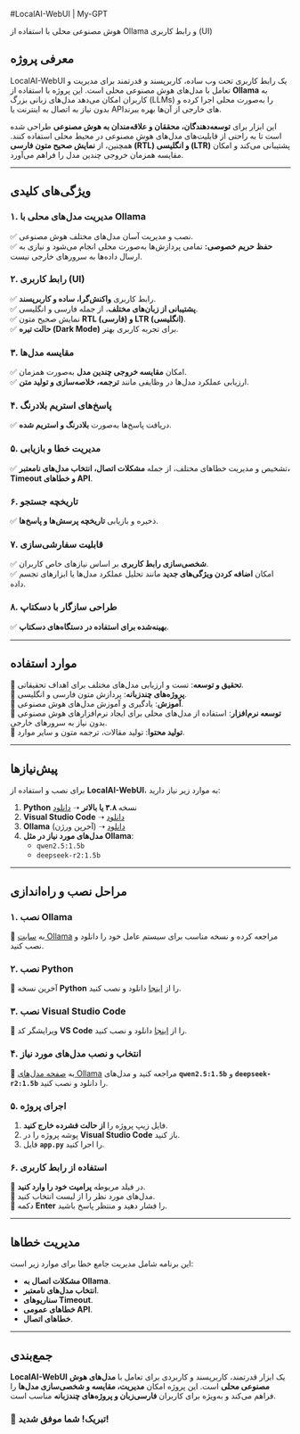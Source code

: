 #LocalAI-WebUI | My-GPT

هوش مصنوعی محلی با استفاده از Ollama و رابط کاربری (UI)


## **معرفی پروژه**

LocalAI-WebUI یک رابط کاربری تحت وب ساده، کاربرپسند و قدرتمند برای مدیریت و تعامل با مدل‌های هوش مصنوعی محلی است. این پروژه با استفاده از **Ollama** به کاربران امکان می‌دهد مدل‌های زبانی بزرگ (LLMs) را به‌صورت محلی اجرا کرده و بدون نیاز به اتصال به اینترنت یا APIهای خارجی از آن‌ها بهره ببرند.

این ابزار برای **توسعه‌دهندگان، محققان و علاقه‌مندان به هوش مصنوعی** طراحی شده است تا به راحتی از قابلیت‌های مدل‌های هوش مصنوعی در محیط محلی استفاده کنند. همچنین، از **نمایش صحیح متون فارسی (RTL) و انگلیسی (LTR)** پشتیبانی می‌کند و امکان مقایسه همزمان خروجی چندین مدل را فراهم می‌آورد.

---

## **ویژگی‌های کلیدی**

### **۱. مدیریت مدل‌های محلی با Ollama**
✅ نصب و مدیریت آسان مدل‌های مختلف هوش مصنوعی.  
✅ **حفظ حریم خصوصی:** تمامی پردازش‌ها به‌صورت محلی انجام می‌شود و نیازی به ارسال داده‌ها به سرورهای خارجی نیست.  

### **۲. رابط کاربری (UI)**
✅ رابط کاربری **واکنش‌گرا، ساده و کاربرپسند**.  
✅ **پشتیبانی از زبان‌های مختلف**، از جمله فارسی و انگلیسی.  
✅ نمایش صحیح متون **RTL (فارسی) و LTR (انگلیسی)**.  
✅ **حالت تیره (Dark Mode)** برای تجربه کاربری بهتر.  

### **۳. مقایسه مدل‌ها**
✅ امکان **مقایسه خروجی چندین مدل** به‌صورت همزمان.  
✅ ارزیابی عملکرد مدل‌ها در وظایفی مانند **ترجمه، خلاصه‌سازی و تولید متن**.  

### **۴. پاسخ‌های استریم بلادرنگ**
✅ دریافت پاسخ‌ها به‌صورت **بلادرنگ و استریم شده**.  

### **۵. مدیریت خطا و بازیابی**
✅ تشخیص و مدیریت خطاهای مختلف، از جمله **مشکلات اتصال، انتخاب مدل‌های نامعتبر، Timeout و خطاهای API**.  

### **۶. تاریخچه جستجو**
✅ ذخیره و بازیابی **تاریخچه پرسش‌ها و پاسخ‌ها**.  

### **۷. قابلیت سفارشی‌سازی**
✅ **شخصی‌سازی رابط کاربری** بر اساس نیازهای خاص کاربران.  
✅ امکان **اضافه کردن ویژگی‌های جدید** مانند تحلیل عملکرد مدل‌ها یا ابزارهای تجسم داده.  

### **۸. طراحی سازگار با دسکتاپ**
✅ **بهینه‌شده برای استفاده در دستگاه‌های دسکتاپ**.  

---

## **موارد استفاده**

🔹 **تحقیق و توسعه**: تست و ارزیابی مدل‌های مختلف برای اهداف تحقیقاتی.  
🔹 **پروژه‌های چندزبانه**: پردازش متون فارسی و انگلیسی.  
🔹 **آموزش**: یادگیری و آموزش مدل‌های هوش مصنوعی.  
🔹 **توسعه نرم‌افزار**: استفاده از مدل‌های محلی برای ایجاد نرم‌افزارهای هوش مصنوعی بدون نیاز به سرورهای خارجی.  
🔹 **تولید محتوا**: تولید مقالات، ترجمه متون و سایر موارد.  

---

## **پیش‌نیازها**

برای نصب و استفاده از **LocalAI-WebUI**، به موارد زیر نیاز دارید:  

1. **Python** نسخه **۳.۸ یا بالاتر** ➝ [دانلود](https://www.python.org/downloads/)  
2. **Visual Studio Code** ➝ [دانلود](https://code.visualstudio.com/Download)  
3. **Ollama** (آخرین ورژن) ➝ [دانلود](https://ollama.com/download)  
4. **مدل‌های مورد نیاز در مثل  Ollama**:  
   - `qwen2.5:1.5b`  
   - `deepseek-r2:1.5b`  

---

## **مراحل نصب و راه‌اندازی**

### **۱. نصب Ollama**
🔹 به [سایت Ollama](https://ollama.com/download) مراجعه کرده و نسخه مناسب برای سیستم عامل خود را دانلود و نصب کنید.  

### **۲. نصب Python**
🔹 آخرین نسخه **Python** را از [اینجا](https://www.python.org/downloads/) دانلود و نصب کنید.  

### **۳. نصب Visual Studio Code**
🔹 ویرایشگر کد **VS Code** را از [اینجا](https://code.visualstudio.com/Download) دانلود و نصب کنید.  

### **۴. انتخاب و نصب مدل‌های مورد نیاز**
🔹 به [صفحه مدل‌های Ollama](https://ollama.com/models) مراجعه کنید و مدل‌های **`qwen2.5:1.5b`** و **`deepseek-r2:1.5b`** را دانلود و نصب کنید.  

### **۵. اجرای پروژه**
1. فایل زیپ پروژه را **از حالت فشرده خارج کنید**.  
2. پوشه پروژه را در **Visual Studio Code** باز کنید.  
3. فایل **`app.py`** را اجرا کنید.  

### **۶. استفاده از رابط کاربری**
🔹 در فیلد مربوطه **پرامپت خود را وارد کنید**.  
🔹 مدل‌های مورد نظر را از لیست انتخاب کنید.  
🔹 دکمه **Enter** را فشار دهید و منتظر پاسخ باشید.  

---

## **مدیریت خطاها**

این برنامه شامل مدیریت جامع خطا برای موارد زیر است:
- **مشکلات اتصال به Ollama**.  
- **انتخاب مدل‌های نامعتبر**.  
- **سناریوهای Timeout**.  
- **خطاهای عمومی API**.  
- **خطاهای اتصال**.  

---

## **جمع‌بندی**

**LocalAI-WebUI** یک ابزار قدرتمند، کاربرپسند و کاربردی برای تعامل با **مدل‌های هوش مصنوعی محلی** است. این پروژه امکان **مدیریت، مقایسه و شخصی‌سازی مدل‌ها** را فراهم می‌کند و به‌ویژه برای کاربران **فارسی‌زبان و پروژه‌های چندزبانه** مناسب است.  

### **🎉 تبریک! شما موفق شدید!**



